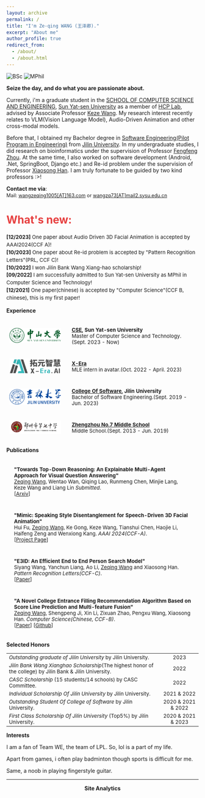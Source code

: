 ```yaml
---
layout: archive
permalink: /
title: "I'm Ze-qing WANG (王泽卿)."
excerpt: "About me"
author_profile: true
redirect_from: 
  - /about/
  - /about.html
---
```


![BSc](https://img.shields.io/badge/B.Sc.-Jilin%20Univ.%20(2019--2023)-yellowgreen?style=flat-square&color=181717&labelColor=red)
![MPhil](https://img.shields.io/badge/MPhil.-SYSU.%20(2023--Now)-yellowgreen?style=flat-square&color=181717&labelColor=blue)

<!-------------------->
**Seize the day, and do what you are passionate about.**

Currently, i'm a graduate student in the [SCHOOL OF COMPUTER SCIENCE AND ENGINEERING](https://cse.sysu.edu.cn/), [Sun Yat-sen University](https://www.sysu.edu.cn/) as a member of [HCP Lab](https://www.sysu-hcp.net/), advised by Associate Professor [Keze Wang](https://kezewang.com/). My research interest recently relates to VLM(Vision  Language Model), Audio-Driven Animation and other cross-modal models.

Before that, I obtained my Bachelor degree in [Software Engineering(Pilot Program in Engineering)](http://csw.jlu.edu.cn/info/1080/2824.htm) from [Jilin University](https://www.jlu.edu.cn/). In my undergraduate studies, I did research on bioinformatics under the supervision of Professor [Fengfeng Zhou](https://www.healthinformaticslab.org/). At the same time, I also worked on software development (Android, .Net, SpringBoot, Django etc.) and Re-id problem under the supervision of Professor [Xiaosong Han](https://ccst.jlu.edu.cn/info/1312/18151.htm). I am truly fortunate to be guided by two kind professors :>!

**Contact me via**:  
  <i class="fa fa-fw fa-envelope"></i> <font style="font-size: 0.9em;">Mail: <a href="mailto:wangzeqing1005@163.com">wangzeqing1005[AT]163.com</a> or <a href="mailto:wangzq73@mail2.sysu.edu.cn">wangzq73[AT]mail2.sysu.edu.cn</a></font>
<br>

<h1 style="color: rgb(231, 65, 65);"><b>What's new:</b></h1>
<div style="line-height: 1.5em; font-size: 0.95em">
  <p>
  <b>[12/2023]</b> One paper about Audio Driven 3D Facial Animation is accepted by AAAI2024(CCF A)! <br>
  <b>[10/2023]</b> One paper about Re-id problem is accepted by "Pattern Recognition Letters"(PRL, CCF C)! <br>
  <b>[10/2022]</b> I won Jilin Bank Wang Xiang-hao scholarship! <br>
  <b>[09/2022]</b> I am successfully admitted to Sun Yat-sen University as MPhil in Computer Science and Technology!<br>
  <b>[12/2021]</b> One paper(chinese) is accepted by "Computer Science"(CCF B, chinese), this is my first paper! <br>
  </p>
</div>

**Experience**
<!-- <h2><b>Experience</b></h2> -->
<table style="width:100%;border:0px;border-spacing:0px;border-collapse:separate;margin-right:0;margin-left:0;font-size:0.95em;">
  <tr>
    <td style="padding:8px;width:30%;vertical-align:middle;border:none;">
      <img src='images/sysu-removebg-preview.png' width="300">
    </td>
    <td style="padding:20px;width:70%;vertical-align:middle;border-right:none;border:none;">
      <b><a href="https://cse.sysu.edu.cn/">CSE</a>, Sun Yat-sen University</b>
      <br>
      Master of Computer Science and Technology.(Sept. 2023 - Now)
      <br>
    </td>
  </tr>
  <tr>
    <td style="padding:8px;width:30%;vertical-align:middle;border:none;">
      <img src='images/X-Era.png' width="300">
    </td>
    <td style="padding:20px;width:70%;vertical-align:middle;border-right:none;border:none;">
      <b><a href="https://yuan-avatar.com/">X-Era</a></b>
      <br>
      MLE intern in avatar.(Oct. 2022 - April. 2023)
      <br>
    </td>
  </tr>
  <tr>
    <td style="padding:8px;width:30%;vertical-align:middle;border:none;">
      <img src='images/jluselogo.png' width="300">
    </td>
    <td style="padding:20px;width:70%;vertical-align:middle;border-right:none;border:none;">
      <b><a href="http://csw.jlu.edu.cn/">College Of Software</a>, Jilin University</b>
      <br>
      Bachelor of Software Engineering.(Sept. 2019 - Jun. 2023)
      <br>
    </td>
  </tr>
  <tr>
    <td style="padding:8px;width:30%;vertical-align:middle;border:none;">
      <img src='images/zz7zlogo.png' width="300">
    </td>
    <td style="padding:20px;width:70%;vertical-align:middle;border-right:none;border:none;">
      <a href="http://zz7z.zzedu.net.cn/"><b>Zhengzhou No.7 Middle School</b></a>
      <br>
      Middle School.(Sept. 2013 - Jun. 2019)
      <br>
    </td>
  </tr>
</table>

**Publications**
<!-- <h2><b>Publications</b></h2> -->
<table style="width:100%;border:None;border-spacing:0px;border-collapse:separate;margin-right:0;margin-left:0;font-size:0.95em;">

  <tr>
    <td style="padding:20px;width:70%;vertical-align:middle;border-right:none;border:none;">
      <b>"Towards Top-Down Reasoning: An Explainable Multi-Agent Approach for Visual Question Answering"</b>
      <br>
      <u>Zeqing Wang</u>, Wentao Wan, Qiqing Lao, Runmeng Chen, Minjie Lang, Keze Wang and Liang Lin      <i>Submitted</i>.
      <br>
      [<a href="https://arxiv.org/pdf/2311.17331">Arxiv</a>]
    </td>
  </tr>

  <tr>
    <td style="padding:20px;width:70%;vertical-align:middle;border-right:none;border:none;">
      <b>"Mimic: Speaking Style Disentanglement for Speech-Driven 3D Facial Animation"</b>
      <br>
      Hui Fu, <u>Zeqing Wang</u>, Ke Gong, Keze Wang, Tianshui Chen, Haojie Li, Haifeng Zeng and Wenxiong Kang. <i>AAAI 2024(CCF-A)</i>.
      <br>
      [<a href="https://zeqing-wang.github.io/Mimic/">Project Page</a>]
    </td>
  </tr>


  <tr>
    <td style="padding:20px;width:70%;vertical-align:middle;border-right:none;border:none;">
      <b>"E3ID: An Efficient End to End Person Search Model"</b>
      <br>
      Siyang Wang, Yanchun Liang, Ao Li, <u>Zeqing Wang</u> and Xiaosong Han. <i>Pattern Recognition Letters(CCF-C)</i>.
      <br>
      [<a href="https://www.sciencedirect.com/science/article/pii/S0167865523003094">Paper</a>]
    </td>
  </tr>
  
  <tr>
    <!-- <td style="padding:8px;width:30%;vertical-align:middle;border:none;">
      <a href="images/gaokao.png">
      <img src='images/gaokao.png' width="300">
      </a>
    </td> -->
    <td style="padding:20px;width:70%;vertical-align:middle;border-right:none;border:none;">
      <b>"A Novel College Entrance Filling Recommendation Algorithm Based on Score Line Prediction and Multi-feature Fusion"</b>
      <br>
      <u>Zeqing Wang</u>, Shengpeng Ji, Xin Li, Zixuan Zhao, Pengxu Wang, Xiaosong Han. <i>Computer Science(Chinese, CCF-B)</i>.
      <br>
      [<a href="https://www.jsjkx.com/CN/10.11896/jsjkx.211100266">Paper</a>]
      [<a href="https://github.com/Zeqing-Wang/Reco-PMW">Github</a>]
    </td>
  </tr>

</table>

<!-- <h4><b>Miscellaneous</b></h4> -->
<!-- <h5><i>Articles & Projects</i></h5> -->

**Selected Honors**

<table style="border:none;font-size:0.95em;">
  <tr>
    <td style="border:none;"><i>Outstanding graduate of Jilin University </i> by Jilin University.
    </td>
    <td style="border:none;text-align:center;">2023
    </td>
  </tr>
  <tr>
    <td style="border:none;"><i>Jilin Bank Wang Xianghao Scholarship</i>(The highest honor of the college) by Jilin Bank & Jilin University.
    </td>
    <td style="border:none;text-align:center;">2022
    </td>
  </tr>
  <tr>
    <td style="border:none;"><i>CASC Scholarship</i> (15 students/14 schools) by CASC Committee.
    </td>
    <td style="border:none;text-align:center;">2022
    </td>
  </tr>
  <tr>
    <td style="border:none;"><i>Individual Scholarship Of Jilin University</i>  by Jilin University.
    </td>
    <td style="border:none;text-align:center;">2021 & 2022
    </td>
  </tr>
  <tr>
    <td style="border:none;"><i>Outstanding Student Of College of Software</i> by Jilin University.
    </td>
    <td style="border:none;text-align:center;">2020 & 2021 & 2022
    </td>
  </tr>
  <tr>
    <td style="border:none;"><i>First Class Scholarship Of Jilin University</i> (Top5%) by Jilin University.
    </td>
    <td style="border:none;text-align:center;">2020 & 2021 & 2023
    </td>
  </tr>
</table>

**Interests**


I am a fan of Team WE, the team of LPL. So, lol is a part of my life.

Apart from games, i often play badminton though sports is difficult for me.

Same, a noob in playing fingerstyle guitar.

--------

<center><b>Site Analytics</b></center>
<script type='text/javascript' id='clustrmaps' src='//cdn.clustrmaps.com/map_v2.js?cl=ffffff&w=150&t=n&d=T4UIhX2t22nm_qN1kFnxR_qI8tV9vvambgs4Ldcj7z0'></script>
